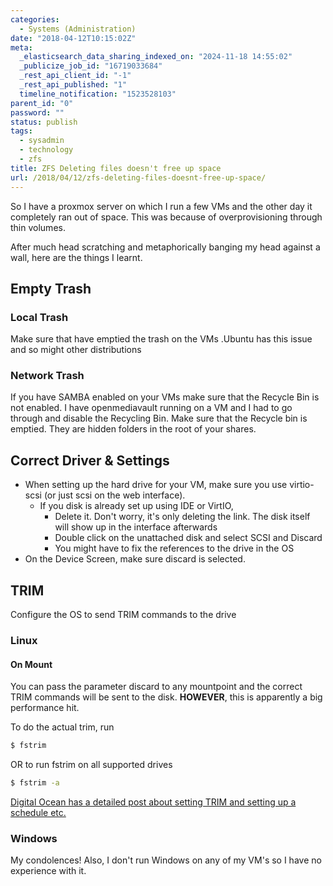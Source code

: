 ```yaml
---
categories:
  - Systems (Administration)
date: "2018-04-12T10:15:02Z"
meta:
  _elasticsearch_data_sharing_indexed_on: "2024-11-18 14:55:02"
  _publicize_job_id: "16719033684"
  _rest_api_client_id: "-1"
  _rest_api_published: "1"
  timeline_notification: "1523528103"
parent_id: "0"
password: ""
status: publish
tags:
  - sysadmin
  - technology
  - zfs
title: ZFS Deleting files doesn't free up space
url: /2018/04/12/zfs-deleting-files-doesnt-free-up-space/
---
```


So I have a proxmox server on which I run a few VMs and the other day it
completely ran out of space. This was because of overprovisioning through thin
volumes.

After much head scratching and metaphorically banging my head against a wall,
here are the things I learnt.

<!--more-->

## Empty Trash

### Local Trash

Make sure that have emptied the trash on the VMs .Ubuntu has this issue and so
might other distributions

### Network Trash

If you have SAMBA enabled on your VMs make sure that the Recycle Bin is not
enabled. I have openmediavault running on a VM and I had to go through and
disable the Recycling Bin. Make sure that the Recycle bin is emptied. They are
hidden folders in the root of your shares.

## Correct Driver & Settings

- When setting up the hard drive for your VM, make sure you use virtio-scsi (or
  just scsi on the web interface).
  - If you disk is already set up using IDE or VirtIO,
    - Delete it. Don\'t worry, it\'s only deleting the link. The disk itself
      will show up in the interface afterwards
    - Double click on the unattached disk and select SCSI and Discard
    - You might have to fix the references to the drive in the OS
- On the Device Screen, make sure discard is selected.

## TRIM

Configure the OS to send TRIM commands to the drive

### Linux

#### On Mount

You can pass the parameter discard to any mountpoint and the correct TRIM
commands will be sent to the disk. **HOWEVER**, this is apparently a big
performance hit.

To do the actual trim, run

```bash
$ fstrim
```

OR to run fstrim on all supported drives

```bash
$ fstrim -a
```

[Digital Ocean has a detailed post about setting TRIM and setting up a schedule etc.](https://www.digitalocean.com/community/tutorials/how-to-configure-periodic-trim-for-ssd-storage-on-linux-servers)

### Windows

My condolences! Also, I don't run Windows on any of my VM's so I have no
experience with it.
